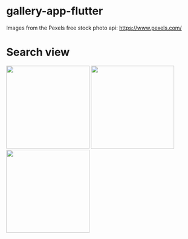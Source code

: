 # gallery-app-flutter

Images from the Pexels free stock photo api: https://www.pexels.com/

# Search view

<img src="https://user-images.githubusercontent.com/37696410/216838604-f7433d4c-8400-454f-a52d-16d1f05d418e.png" width="220"> <img src="https://user-images.githubusercontent.com/37696410/216838630-eb9c7027-ff0e-4078-9998-6dabf94c3fe7.png" width="220"> <img src="https://user-images.githubusercontent.com/37696410/216839169-c24f6631-ab9a-4423-b7c6-b7ed9c1eca44.png" width="220">
